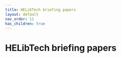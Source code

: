 ```yaml
---
title: HELibTech briefing papers
layout: default
nav_order: 11
has_children: true
---
```


# HELibTech briefing papers
